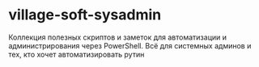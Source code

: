 # village-soft-sysadmin
Коллекция полезных скриптов и заметок для автоматизации и администрирования через PowerShell. Всё для системных админов и тех, кто хочет автоматизировать рутин
